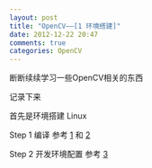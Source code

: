 ```yaml
---
layout: post
title: "OpenCV——[1 环境搭建]"
date: 2012-12-22 20:47
comments: true
categories: OpenCV
---
```


断断续续学习一些OpenCV相关的东西

记录下来

首先是环境搭建  Linux

Step 1 编译
参考 [1](http://jasonllinux.github.com/blog/2012/08/02/archlinux-%E7%BC%96%E8%AF%91-opencv%E6%94%AF%E6%8F%B4python/ "Reference1") 和 [2](http://jasonllinux.github.com/blog/2012/08/04/mac-%E5%AE%89%E8%A3%85opencv%E6%94%AF%E6%8F%B4python/) 

Step 2 开发环境配置
参考 [3](http://jasonllinux.github.com/blog/2012/10/27/compile-opencv-project-in-linux-enviroment/ "Reference3") 
